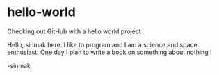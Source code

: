 # hello-world
Checking out GitHub with a hello world project

Hello, sinmak here. I like to program and I am a science and space enthusiast. 
One day I plan to write a book on something about nothing !

-sinmak
